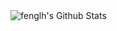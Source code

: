 <img align="center" src="https://github-readme-stats.vercel.app/api?username=fenglh&amp;show_icons=true&amp;title_color=805AD5&amp;icon_color=805AD5&amp;text_color=718096&amp;bg_color=ffffff&amp;hide_title=true" alt="fenglh's Github Stats">


